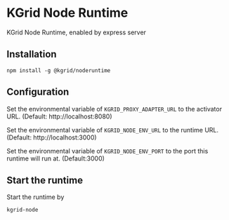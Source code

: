 # KGrid Node Runtime

KGrid Node Runtime, enabled by express server

## Installation

```
npm install -g @kgrid/noderuntime

```

## Configuration

Set the environmental variable of `KGRID_PROXY_ADAPTER_URL` to the activator URL.
(Default: http://localhost:8080)

Set the environmental variable of `KGRID_NODE_ENV_URL` to the runtime URL.
(Default: http://localhost:3000)

Set the environmental variable of `KGRID_NODE_ENV_PORT` to the port this runtime will run at.
(Default:3000)

## Start the runtime

Start the runtime by
```
kgrid-node
```
